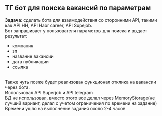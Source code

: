 ## ТГ бот для поиска вакансий по параметрам ##
**Задача**: сделать бота для взаимодействия со сторонними API, такими как API HH, API Habr career, API Supejob.
<br>Бот запрашивает у пользователя параметры для поиска и выдает результат:<ul>
  <li>компания<li>зп<li>название вакансии<li>дата публикации<li>ссылка</ul>
<br>Также чуть позже будет реализован функционал отклика на вакансии через бота.
<br>Использовал API Superjob и API telegram
<br>БД не использовал, вместо этого все делал через MemoryStorage(не лучший вариант, делал с учетом ограничения по времени на задание)
<br>Времени ушло на выполнение задания около 2-4 часов
